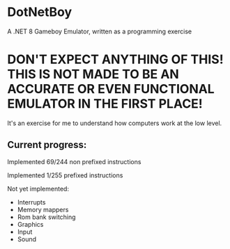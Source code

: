# DotNetBoy
A .NET 8 Gameboy Emulator, written as a programming exercise

# DON'T EXPECT ANYTHING OF THIS! THIS IS NOT MADE TO BE AN ACCURATE OR EVEN FUNCTIONAL EMULATOR IN THE FIRST PLACE!
It's an exercise for me to understand how computers work at the low level.

## Current progress:
Implemented 69/244 non prefixed instructions

Implemented 1/255 prefixed instructions

Not yet implemented:
* Interrupts
* Memory mappers
* Rom bank switching
* Graphics
* Input
* Sound